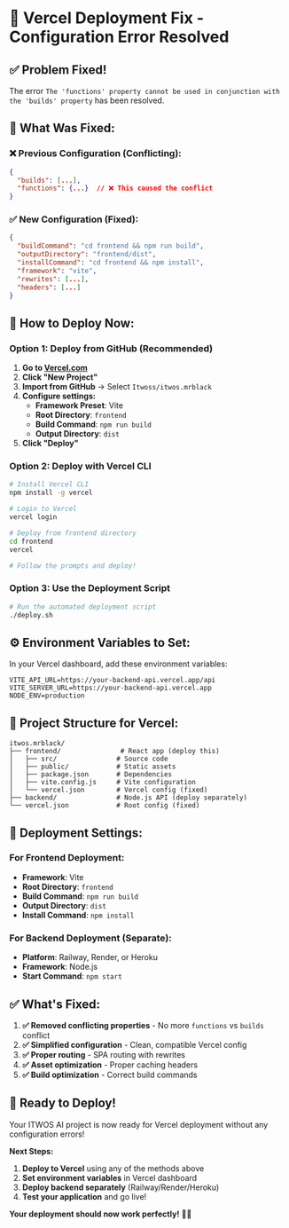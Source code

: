 # 🔧 Vercel Deployment Fix - Configuration Error Resolved

## ✅ **Problem Fixed!**

The error `The 'functions' property cannot be used in conjunction with the 'builds' property` has been resolved.

## 🔧 **What Was Fixed:**

### **❌ Previous Configuration (Conflicting):**
```json
{
  "builds": [...],
  "functions": {...}  // ❌ This caused the conflict
}
```

### **✅ New Configuration (Fixed):**
```json
{
  "buildCommand": "cd frontend && npm run build",
  "outputDirectory": "frontend/dist",
  "installCommand": "cd frontend && npm install",
  "framework": "vite",
  "rewrites": [...],
  "headers": [...]
}
```

## 🚀 **How to Deploy Now:**

### **Option 1: Deploy from GitHub (Recommended)**
1. **Go to [Vercel.com](https://vercel.com)**
2. **Click "New Project"**
3. **Import from GitHub** → Select `Itwoss/itwos.mrblack`
4. **Configure settings:**
   - **Framework Preset**: Vite
   - **Root Directory**: `frontend`
   - **Build Command**: `npm run build`
   - **Output Directory**: `dist`
5. **Click "Deploy"**

### **Option 2: Deploy with Vercel CLI**
```bash
# Install Vercel CLI
npm install -g vercel

# Login to Vercel
vercel login

# Deploy from frontend directory
cd frontend
vercel

# Follow the prompts and deploy!
```

### **Option 3: Use the Deployment Script**
```bash
# Run the automated deployment script
./deploy.sh
```

## ⚙️ **Environment Variables to Set:**

In your Vercel dashboard, add these environment variables:

```
VITE_API_URL=https://your-backend-api.vercel.app/api
VITE_SERVER_URL=https://your-backend-api.vercel.app
NODE_ENV=production
```

## 📁 **Project Structure for Vercel:**

```
itwos.mrblack/
├── frontend/               # React app (deploy this)
│   ├── src/               # Source code
│   ├── public/            # Static assets
│   ├── package.json       # Dependencies
│   ├── vite.config.js     # Vite configuration
│   └── vercel.json        # Vercel config (fixed)
├── backend/               # Node.js API (deploy separately)
└── vercel.json            # Root config (fixed)
```

## 🎯 **Deployment Settings:**

### **For Frontend Deployment:**
- **Framework**: Vite
- **Root Directory**: `frontend`
- **Build Command**: `npm run build`
- **Output Directory**: `dist`
- **Install Command**: `npm install`

### **For Backend Deployment (Separate):**
- **Platform**: Railway, Render, or Heroku
- **Framework**: Node.js
- **Start Command**: `npm start`

## ✅ **What's Fixed:**

1. **✅ Removed conflicting properties** - No more `functions` vs `builds` conflict
2. **✅ Simplified configuration** - Clean, compatible Vercel config
3. **✅ Proper routing** - SPA routing with rewrites
4. **✅ Asset optimization** - Proper caching headers
5. **✅ Build optimization** - Correct build commands

## 🚀 **Ready to Deploy!**

Your ITWOS AI project is now ready for Vercel deployment without any configuration errors!

**Next Steps:**
1. **Deploy to Vercel** using any of the methods above
2. **Set environment variables** in Vercel dashboard
3. **Deploy backend separately** (Railway/Render/Heroku)
4. **Test your application** and go live!

**Your deployment should now work perfectly!** 🎉✨
